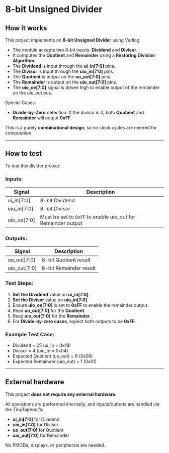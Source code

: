 <!---
This file is used to generate your project datasheet. Please fill in the information below and delete any unused
sections.

You can also include images in this folder and reference them in the markdown. Each image must be less than
512 kb in size, and the combined size of all images must be less than 1 MB.
-->

# 8-bit Unsigned Divider

## How it works

This project implements an **8-bit Unsigned Divider** using Verilog.

- The module accepts two 8-bit inputs: **Dividend** and **Divisor**.
- It computes the **Quotient** and **Remainder** using a **Restoring Division Algorithm**.
- The **Dividend** is input through the **ui_in[7:0]** pins.
- The **Divisor** is input through the **uio_in[7:0]** pins.
- The **Quotient** is output on the **uo_out[7:0]** pins.
- The **Remainder** is output on the **uio_out[7:0]** pins.
- The **uio_oe[7:0]** signal is driven high to enable output of the remainder on the uio_out bus.

Special Cases:
- **Divide-by-Zero** detection: If the divisor is 0, both **Quotient** and **Remainder** will output **0xFF**.

This is a purely **combinational design**, so no clock cycles are needed for computation.

---

## How to test

To test this divider project:

### Inputs:
| Signal | Description |
|--------|-------------|
| ui_in[7:0] | 8-bit Dividend |
| uio_in[7:0] | 8-bit Divisor |
| uio_oe[7:0] | Must be set to `0xFF` to enable uio_out for Remainder output |

### Outputs:
| Signal | Description |
|--------|-------------|
| uo_out[7:0] | 8-bit Quotient result |
| uio_out[7:0] | 8-bit Remainder result |

### Test Steps:
1. **Set the Dividend** value on **ui_in[7:0]**.
2. **Set the Divisor** value on **uio_in[7:0]**.
3. Ensure **uio_oe[7:0]** is set to **0xFF** to enable the remainder output.
4. Read **uo_out[7:0]** for the **Quotient**.
5. Read **uio_out[7:0]** for the **Remainder**.
6. For **Divide-by-zero cases**, expect both outputs to be **0xFF**.

### Example Test Case:
- Dividend = 25 (ui_in = 0x19)
- Divisor = 4  (uio_in = 0x04)
- Expected Quotient (uo_out) = 6 (0x06)
- Expected Remainder (uio_out) = 1 (0x01)

---

## External hardware

This project **does not require any external hardware**.

All operations are performed internally, and inputs/outputs are handled via the TinyTapeout’s:
- **ui_in[7:0]** for Dividend
- **uio_in[7:0]** for Divisor
- **uo_out[7:0]** for Quotient
- **uio_out[7:0]** for Remainder

No PMODs, displays, or peripherals are needed.

